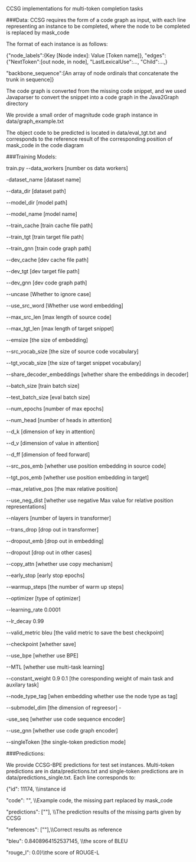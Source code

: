 CCSG implementations for multi-token completion tasks

###Data:
CCSG requires the form of a code graph as input, with each line representing an instance to be completed, where the node to be completed is replaced by mask_code

The format of each instance is as follows:

{"node_labels":{Key [Node index]: Value [Token name]},
"edges":{"NextToken":[out node, in node],
"LastLexicalUse":...,
"Child":...,}

"backbone_sequence":[An array of node ordinals that concatenate the trunk in sequence]}

The code graph is converted from the missing code snippet, and we used Javaparser to convert the snippet into a code graph in the Java2Graph directory


We provide a small order of magnitude code graph instance in data/graph_example.txt

The object code to be predicted is located in data/eval_tgt.txt and corresponds to the reference result of the corresponding position of mask_code in the code diagram


###Training Models:

train.py --data_workers [number os data workers]

-dataset_name [dataset name]

--data_dir [dataset path]

--model_dir [model path]

--model_name [model name]

--train_cache [train cache file path]

--train_tgt [train target file path]

--train_gnn [train code graph path]

--dev_cache [dev cache file path]

--dev_tgt [dev target file path]

--dev_gnn [dev code graph path]

--uncase [Whether to ignore case]

--use_src_word [Whether use word embedding]

--max_src_len [max length of source code]

--max_tgt_len [max length of target snippet]

--emsize [the size of embedding]

--src_vocab_size [the size of source code vocabulary]

--tgt_vocab_size [the size of target snippet vocabulary]

--share_decoder_embeddings [whether share the embeddings in decoder]

--batch_size [train batch size]

--test_batch_size [eval batch size]

--num_epochs [number of max epochs]

--num_head [number of heads in attention]

--d_k [dimension of key in attention]

--d_v [dimension of value in attention]

--d_ff [dimension of feed forward]

--src_pos_emb [whether use position embedding in source code]

--tgt_pos_emb [whether use position embedding in target]

--max_relative_pos [the max relative position]

--use_neg_dist [whether use negative Max value for relative position representations]

--nlayers [number of layers in transformer]

--trans_drop [drop out in transformer]

--dropout_emb [drop out in embedding]

--dropout [drop out in other cases]

--copy_attn [whether use copy mechanism]

--early_stop [early stop epochs]

--warmup_steps [the number of warm up steps]

--optimizer [type of optimizer]

--learning_rate 0.0001

--lr_decay 0.99 

--valid_metric bleu [the valid metric to save the best checkpoint]

--checkpoint [whether save]

--use_bpe [whether use BPE]

--MTL [whether use multi-task learning]

--constant_weight 0.9 0.1 [the coresponding weight of main task and auxilary task]

--node_type_tag [when embedding whether use the node type as tag]

--submodel_dim [the dimension of regreesor]  -

-use_seq [whether use code sequence encoder]

--use_gnn [whether use code graph encoder]

--singleToken [the single-token prediction mode]

###Predictions:

We provide CCSG-BPE predictions for test set instances. Multi-token predictions are in data/predictions.txt and single-token predictions are in data/predictions_single.txt. Each line corresponds to:

{"id": 11174, \\\\instance id

 "code": "", \\\\Example code, the missing part replaced by mask_code

"predictions": [""], \\\\The prediction results of the missing parts given by CCSG

 "references": [""],\\\\Correct results as reference

 "bleu": 0.8408964152537145, \\\\the score of BLEU

"rouge_l": 0.0}\\\\the score of ROUGE-L